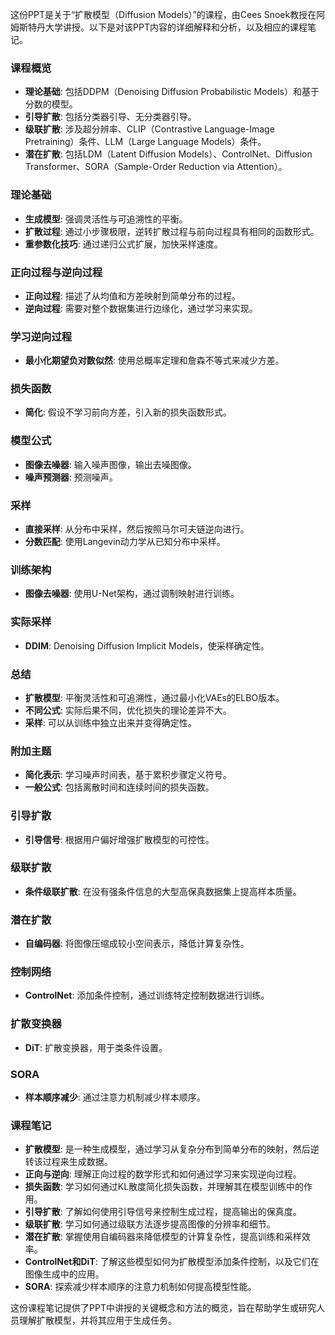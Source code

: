 这份PPT是关于“扩散模型（Diffusion Models）”的课程，由Cees Snoek教授在阿姆斯特丹大学讲授。以下是对该PPT内容的详细解释和分析，以及相应的课程笔记。

### 课程概览
- **理论基础**: 包括DDPM（Denoising Diffusion Probabilistic Models）和基于分数的模型。
- **引导扩散**: 包括分类器引导、无分类器引导。
- **级联扩散**: 涉及超分辨率、CLIP（Contrastive Language-Image Pretraining）条件、LLM（Large Language Models）条件。
- **潜在扩散**: 包括LDM（Latent Diffusion Models）、ControlNet、Diffusion Transformer、SORA（Sample-Order Reduction via Attention）。

### 理论基础
- **生成模型**: 强调灵活性与可追溯性的平衡。
- **扩散过程**: 通过小步骤极限，逆转扩散过程与前向过程具有相同的函数形式。
- **重参数化技巧**: 通过递归公式扩展，加快采样速度。

### 正向过程与逆向过程
- **正向过程**: 描述了从均值和方差映射到简单分布的过程。
- **逆向过程**: 需要对整个数据集进行边缘化，通过学习来实现。

### 学习逆向过程
- **最小化期望负对数似然**: 使用总概率定理和詹森不等式来减少方差。

### 损失函数
- **简化**: 假设不学习前向方差，引入新的损失函数形式。

### 模型公式
- **图像去噪器**: 输入噪声图像，输出去噪图像。
- **噪声预测器**: 预测噪声。

### 采样
- **直接采样**: 从分布中采样，然后按照马尔可夫链逆向进行。
- **分数匹配**: 使用Langevin动力学从已知分布中采样。

### 训练架构
- **图像去噪器**: 使用U-Net架构，通过调制映射进行训练。

### 实际采样
- **DDIM**: Denoising Diffusion Implicit Models，使采样确定性。

### 总结
- **扩散模型**: 平衡灵活性和可追溯性，通过最小化VAEs的ELBO版本。
- **不同公式**: 实际后果不同，优化损失的理论差异不大。
- **采样**: 可以从训练中独立出来并变得确定性。

### 附加主题
- **简化表示**: 学习噪声时间表，基于累积步骤定义符号。
- **一般公式**: 包括离散时间和连续时间的损失函数。

### 引导扩散
- **引导信号**: 根据用户偏好增强扩散模型的可控性。

### 级联扩散
- **条件级联扩散**: 在没有强条件信息的大型高保真数据集上提高样本质量。

### 潜在扩散
- **自编码器**: 将图像压缩成较小空间表示，降低计算复杂性。

### 控制网络
- **ControlNet**: 添加条件控制，通过训练特定控制数据进行训练。

### 扩散变换器
- **DiT**: 扩散变换器，用于类条件设置。

### SORA
- **样本顺序减少**: 通过注意力机制减少样本顺序。

### 课程笔记
- **扩散模型**: 是一种生成模型，通过学习从复杂分布到简单分布的映射，然后逆转该过程来生成数据。
- **正向与逆向**: 理解正向过程的数学形式和如何通过学习来实现逆向过程。
- **损失函数**: 学习如何通过KL散度简化损失函数，并理解其在模型训练中的作用。
- **引导扩散**: 了解如何使用引导信号来控制生成过程，提高输出的保真度。
- **级联扩散**: 学习如何通过级联方法逐步提高图像的分辨率和细节。
- **潜在扩散**: 掌握使用自编码器来降低模型的计算复杂性，提高训练和采样效率。
- **ControlNet和DiT**: 了解这些模型如何为扩散模型添加条件控制，以及它们在图像生成中的应用。
- **SORA**: 探索减少样本顺序的注意力机制如何提高模型性能。

这份课程笔记提供了PPT中讲授的关键概念和方法的概览，旨在帮助学生或研究人员理解扩散模型，并将其应用于生成任务。